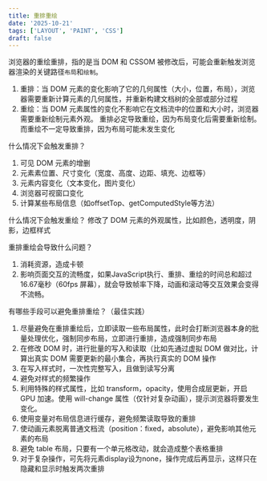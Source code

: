 ```yaml
---
title: 重排重绘
date: '2025-10-21'
tags: ['LAYOUT', 'PAINT', 'CSS']
draft: false
---
```


浏览器的重绘重排，指的是当 DOM 和 CSSOM 被修改后，可能会重新触发浏览器渲染的关键路径`布局`和`绘制`。

1. 重排：当 DOM 元素的变化影响了它的几何属性（大小，位置，布局），浏览器需要重新计算元素的几何属性，并重新构建文档树的全部或部分过程
2. 重绘：当 DOM 元素属性的变化不影响它在文档流中的位置和大小时，浏览器需要重新绘制元素外观。
   重排必定导致重绘，因为布局变化后需要重新绘制。而重绘不一定导致重排，因为布局可能未发生变化

什么情况下会触发重排？

1. 可见 DOM 元素的增删
2. 元素素位置、尺寸变化（宽度、高度、边距、填充、边框等）
3. 元素内容变化（文本变化，图片变化）
4. 浏览器可视窗口变化
5. 计算某些布局信息（如offsetTop、getComputedStyle等方法）

什么情况下会触发重绘？
修改了 DOM 元素的外观属性，比如颜色，透明度，阴影，边框样式

重排重绘会导致什么问题？

1. 消耗资源，造成卡顿
2. 影响页面交互的流畅度，如果JavaScript执行、重排、重绘的时间总和超过16.67毫秒（60fps 屏幕），就会导致帧率下降，动画和滚动等交互效果会变得不流畅。

有哪些手段可以避免重排重绘？（最佳实践）

1. 尽量避免在重排重绘后，立即读取一些布局属性，此时会打断浏览器本身的批量处理优化，强制同步布局，立即进行重排，造成强制同步布局
2. 在修改 DOM 时，进行批量的写入和读取（比如先通过虚拟 DOM 做对比，计算出真实 DOM 需要更新的最小集合，再执行真实的 DOM 操作
3. 在写入样式时，一次性完整写入，且做到读写分离
4. 避免对样式的频繁操作
5. 利用特殊的样式属性，比如 transform，opacity，使用合成层更新，开启 GPU 加速。使用 will-change 属性（仅针对复杂动画），提示浏览器将要发生变化。
6. 使用变量对布局信息进行缓存，避免频繁读取导致的重排
7. 使动画元素脱离普通文档流（position：fixed，absolute），避免影响其他元素的布局
8. 避免 table 布局，只要有一个单元格改动，就会造成整个表格重排
9. 对于复杂操作，可先将元素display设为none，操作完成后再显示，这样只在隐藏和显示时触发两次重排
